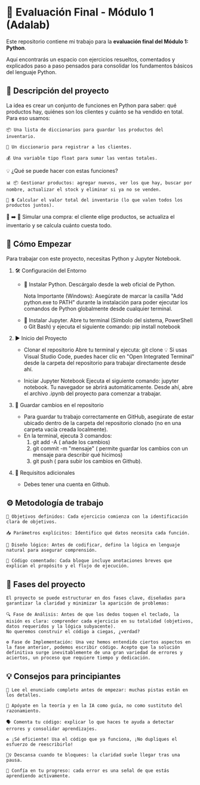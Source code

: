 # 📘 Evaluación Final - Módulo 1 (Adalab)

Este repositorio contiene mi trabajo para la **evaluación final del Módulo 1: Python**. 

Aquí encontrarás un espacio con ejercicios resueltos, comentados y explicados paso a paso pensados para consolidar los fundamentos básicos del lenguaje Python.

## 🚀 Descripción del proyecto

La idea es crear un conjunto de funciones en Python para saber: qué productos hay, quiénes son los clientes y cuánto se ha vendido en total. Para eso usamos:

    📦 Una lista de diccionarios para guardar los productos del inventario.

    📓 Un diccionario para registrar a los clientes.

    💰 Una variable tipo float para sumar las ventas totales.

💡 ¿Qué se puede hacer con estas funciones?

    📊 📦 Gestionar productos: agregar nuevos, ver los que hay, buscar por nombre, actualizar el stock y eliminar si ya no se venden.

    🧮 💲 Calcular el valor total del inventario (lo que valen todos los productos juntos).

   🛒 ➡️ 🧾 Simular una compra: el cliente elige productos, se actualiza el inventario y se calcula cuánto cuesta todo.

## 🏁 Cómo Empezar

Para trabajar con este proyecto, necesitas Python y Jupyter Notebook.

1. 🛠️ Configuración del Entorno 

    - 🐍 Instalar Python. Descárgalo desde la web oficial de Python.

        Nota Importante (Windows): Asegúrate de marcar la casilla "Add python.exe to PATH" durante la instalación para poder ejecutar los comandos de Python globalmente desde cualquier terminal.

    - 📝 Instalar Jupyter. Abre tu terminal (Símbolo del sistema, PowerShell o Git Bash) y ejecuta el siguiente comando: pip install notebook

 2. ▶️ Inicio del Proyecto 

    - Clonar el repositorio Abre tu terminal y ejecuta:
    git clone <URL-del-repositorio> 💡 Si usas Visual Studio Code, puedes hacer clic en "Open Integrated Terminal" desde la carpeta del repositorio para trabajar directamente desde ahí.

    - Iniciar Jupyter Notebook Ejecuta el siguiente comando: jupyter notebook. Tu navegador se abrirá automáticamente. Desde ahí, abre el archivo .ipynb del proyecto para comenzar a trabajar.

3. 💾 Guardar cambios en el repositorio 

    - Para guardar tu trabajo correctamente en GitHub, asegúrate de estar ubicado dentro de la carpeta del repositorio clonado (no en una carpeta vacía creada localmente). 
    - En la terminal, ejecuta 3 comandos: 
        1. git add -A ( añade los cambios)
        2. git commit -m "mensaje" ( permite guardar los cambios con un mensaje para describir qué hicimos)
        3. git push ( para subir los cambios en Github). 

4. 🧩 Requisitos adicionales 

    - Debes tener una cuenta en Github. 

## ⚙️ Metodología de trabajo 

    🎯 Objetivos definidos: Cada ejercicio comienza con la identificación clara de objetivos.

    📥 Parámetros explícitos: Identifico qué datos necesita cada función.

    🧠 Diseño lógico: Antes de codificar, defino la lógica en lenguaje natural para asegurar comprensión.

    💬 Código comentado: Cada bloque incluye anotaciones breves que explican el propósito y el flujo de ejecución.

## 💪 Fases del proyecto

    El proyecto se puede estructurar en dos fases clave, diseñadas para garantizar la claridad y minimizar la aparición de problemas:

    🔍 Fase de Análisis: Antes de que los dedos toquen el teclado, la misión es clara: comprender cada ejercicio en su totalidad (objetivos, datos requeridos y la lógica subyacente). 
    No queremos construir el código a ciegas, ¿verdad?

    ⚙️ Fase de Implementación: Una vez hemos entendido ciertos aspectos en la fase anterior, podemos escribir código. Acepto que la solución definitiva surge inevitablemente de una gran variedad de errores y aciertos, un proceso que requiere tiempo y dedicación.

## 💡 Consejos para principiantes

    📖 Lee el enunciado completo antes de empezar: muchas pistas están en los detalles.

    🧠 Apóyate en la teoría y en la IA como guía, no como sustituto del razonamiento.

    🗣️ Comenta tu código: explicar lo que haces te ayuda a detectar errores y consolidar aprendizajes.

    ♻️ ¡Sé eficiente! Usa el código que ya funciona, ¡No dupliques el esfuerzo de reescribirlo!

    🧘‍♀️ Descansa cuando te bloquees: la claridad suele llegar tras una pausa.

    🌱 Confía en tu progreso: cada error es una señal de que estás aprendiendo activamente.
